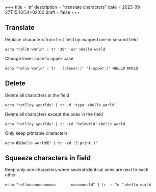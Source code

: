 +++
title = 'tr'
description = "translate characters"
date = 2023-09-27T15:10:54+02:00
draft = false
+++

## Translate 

Replace characters from first field by mapped one in second field

```echo "h3ll0 w0rld" | tr '30' 'eo'```
```>hello world```

Change lower case to upper case

```echo "hello world" | tr  '[:lower:]' '[:upper:]"```
```>HELLO WORLD```

## Delete

Delete all characters in the field

```echo "hetlloy wporlda" | tr -d 'typa'```
```>hello world```

Delete all characters except the ones in the field 

```echo "hetlloy wporlda" | tr -cd 'helowrld'```
```>hello world```

Only keep printable characters

```echo �렃hello world렃" | tr -cd '[:print:]'```

## Squeeze characters in field

Keep only one characters when several identical ones are next to each other

```echo "hellooooooooooooo       woooooorld" | tr -s "o "```
```>hello world```
